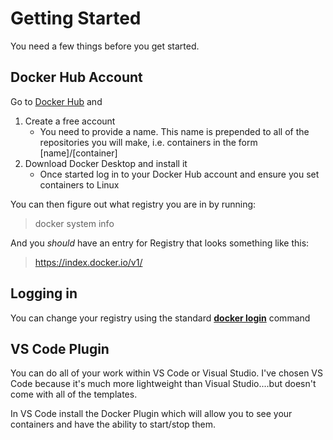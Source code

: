 # Getting Started

You need a few things before you get started.

## Docker Hub Account

Go to [Docker Hub](https://hub.docker.com/) and 

1. Create a free account
    - You need to provide a name. This name is prepended to all of the repositories you will make, i.e. containers in the form [name]/[container]
2. Download Docker Desktop and install it
    - Once started log in to your Docker Hub account and ensure you set containers to Linux

You can then figure out what registry you are in by running:
> docker system info 

And you *should* have an entry for Registry that looks something like this: 

> https://index.docker.io/v1/

## Logging in
You can change your registry using the standard [__docker login__](https://docs.docker.com/engine/reference/commandline/login/) command

## VS Code Plugin
You can do all of your work within VS Code or Visual Studio. I've chosen VS Code because it's much more lightweight than Visual Studio....but doesn't come with all of the templates. 

In VS Code install the Docker Plugin which will allow you to see your containers and have the ability to start/stop them. 